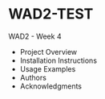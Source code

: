 # WAD2-TEST
WAD2 - Week 4

<ul>
    <li>Project Overview</li>
    <li>Installation Instructions</li>
    <li>Usage Examples</li>
    <li>Authors</li>
    <li>Acknowledgments</li>
</ul>